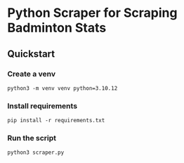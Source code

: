 # Python Scraper for Scraping Badminton Stats

## Quickstart

### Create a venv

```
python3 -m venv venv python=3.10.12
```

### Install requirements

```
pip install -r requirements.txt
```

### Run the script

```
python3 scraper.py
```
